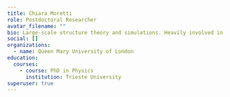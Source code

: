 ```yaml
---
title: Chiara Moretti
role: Postdoctoral Researcher
avatar_filename: ""
bio: Large-scale structure theory and simulations. Heavily involved in Euclid.
social: []
organizations:
  - name: Queen Mary University of London
education:
  courses:
    - course: PhD in Physics
      institution: Trieste University
superuser: true
---
```

